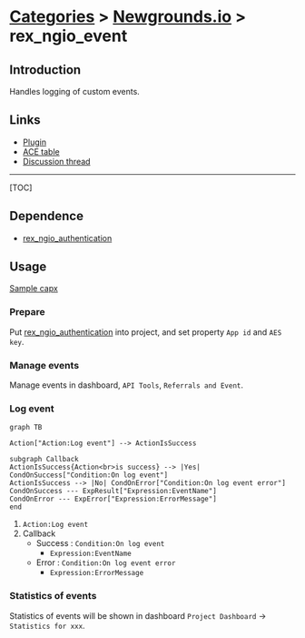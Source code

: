 # [Categories](categories.index.html) > [Newgrounds.io](ngio.index.html) > rex_ngio_event

## Introduction

Handles logging of custom events.

## Links

- [Plugin](https://rexrainbow.github.io/C2RexDoc/repo/rex_ngio_event.7z)
- [ACE table](https://rexrainbow.github.io/C2RexDoc/c2rexpluginsACE/plugin_rex_ngio_event.html)
- [Discussion thread](https://www.scirra.com/forum/plugin-new-grounds-api-v3_t179642)


----

[TOC]

## Dependence

- [rex_ngio_authentication](rex_ngio_gateway.html)

## Usage

[Sample capx](https://1drv.ms/u/s!Am5HlOzVf0kHlABTRPbO91YO5YsO)

### Prepare

Put [rex_ngio_authentication](http://c2rexplugins.weebly.com/rex_ngio_gateway.html) into project, and set property `App id` and `AES key`.

### Manage events

Manage events in dashboard, `API Tools`, `Referrals and Event`.

### Log event

```mermaid
graph TB

Action["Action:Log event"] --> ActionIsSuccess

subgraph Callback
ActionIsSuccess{Action<br>is success} --> |Yes| CondOnSuccess["Condition:On log event"]
ActionIsSuccess --> |No| CondOnError["Condition:On log event error"]
CondOnSuccess --- ExpResult["Expression:EventName"]
CondOnError --- ExpError["Expression:ErrorMessage"]
end
```

1. `Action:Log event`
2. Callback
   - Success : `Condition:On log event`
     - `Expression:EventName`
   - Error : `Condition:On log event error`
     - `Expression:ErrorMessage`

### Statistics of events

Statistics of events will be shown in dashboard `Project Dashboard` -> `Statistics for xxx`.